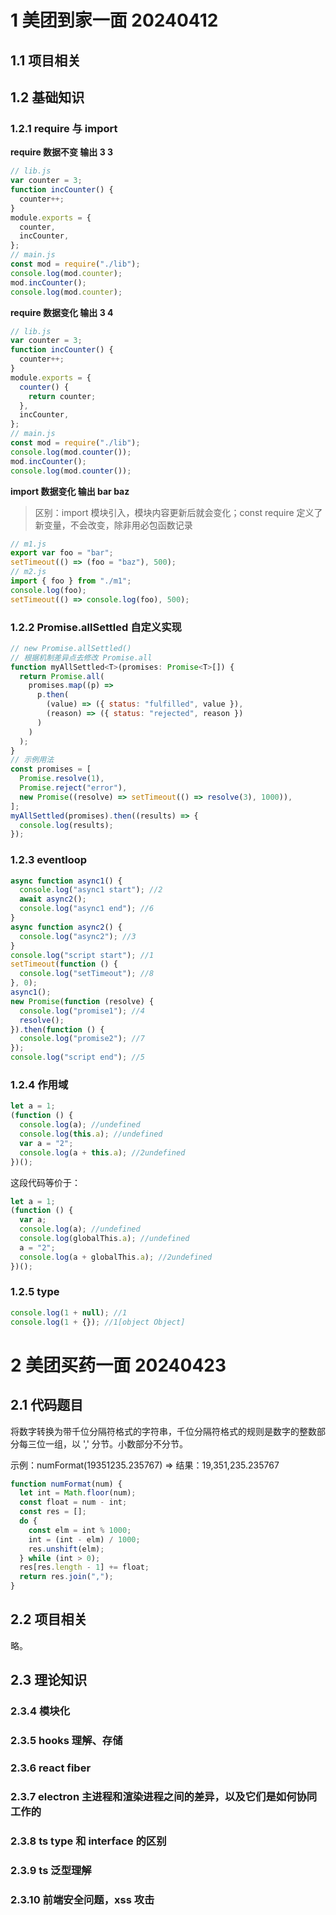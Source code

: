 # 1 美团到家一面 20240412

## 1.1 项目相关

## 1.2 基础知识

### 1.2.1 require 与 import

**require 数据不变 输出 3 3**

```js
// lib.js
var counter = 3;
function incCounter() {
  counter++;
}
module.exports = {
  counter,
  incCounter,
};
// main.js
const mod = require("./lib");
console.log(mod.counter);
mod.incCounter();
console.log(mod.counter);
```

**require 数据变化 输出 3 4**

```js
// lib.js
var counter = 3;
function incCounter() {
  counter++;
}
module.exports = {
  counter() {
    return counter;
  },
  incCounter,
};
// main.js
const mod = require("./lib");
console.log(mod.counter());
mod.incCounter();
console.log(mod.counter());
```

**import 数据变化 输出 bar baz**

> 区别：import 模块引入，模块内容更新后就会变化；const require 定义了新变量，不会改变，除非用必包函数记录

```js
// m1.js
export var foo = "bar";
setTimeout(() => (foo = "baz"), 500);
// m2.js
import { foo } from "./m1";
console.log(foo);
setTimeout(() => console.log(foo), 500);
```

### 1.2.2 Promise.allSettled 自定义实现

```js
// new Promise.allSettled()
// 根据机制差异点去修改 Promise.all
function myAllSettled<T>(promises: Promise<T>[]) {
  return Promise.all(
    promises.map((p) =>
      p.then(
        (value) => ({ status: "fulfilled", value }),
        (reason) => ({ status: "rejected", reason })
      )
    )
  );
}
// 示例用法
const promises = [
  Promise.resolve(1),
  Promise.reject("error"),
  new Promise((resolve) => setTimeout(() => resolve(3), 1000)),
];
myAllSettled(promises).then((results) => {
  console.log(results);
});
```

### 1.2.3 eventloop

```js
async function async1() {
  console.log("async1 start"); //2
  await async2();
  console.log("async1 end"); //6
}
async function async2() {
  console.log("async2"); //3
}
console.log("script start"); //1
setTimeout(function () {
  console.log("setTimeout"); //8
}, 0);
async1();
new Promise(function (resolve) {
  console.log("promise1"); //4
  resolve();
}).then(function () {
  console.log("promise2"); //7
});
console.log("script end"); //5
```

### 1.2.4 作用域

```js
let a = 1;
(function () {
  console.log(a); //undefined
  console.log(this.a); //undefined
  var a = "2";
  console.log(a + this.a); //2undefined
})();
```

这段代码等价于：

```js
let a = 1;
(function () {
  var a;
  console.log(a); //undefined
  console.log(globalThis.a); //undefined
  a = "2";
  console.log(a + globalThis.a); //2undefined
})();
```

### 1.2.5 type

```js
console.log(1 + null); //1
console.log(1 + {}); //1[object Object]
```

# 2 美团买药一面 20240423

## 2.1 代码题目

将数字转换为带千位分隔符格式的字符串，千位分隔符格式的规则是数字的整数部分每三位一组，以 ',' 分节。小数部分不分节。

示例：numFormat(19351235.235767) => 结果：19,351,235.235767

```js
function numFormat(num) {
  let int = Math.floor(num);
  const float = num - int;
  const res = [];
  do {
    const elm = int % 1000;
    int = (int - elm) / 1000;
    res.unshift(elm);
  } while (int > 0);
  res[res.length - 1] += float;
  return res.join(",");
}
```

## 2.2 项目相关

略。

## 2.3 理论知识

### 2.3.4 模块化

### 2.3.5 hooks 理解、存储

### 2.3.6 react fiber

### 2.3.7 electron 主进程和渲染进程之间的差异，以及它们是如何协同工作的

### 2.3.8 ts type 和 interface 的区别

### 2.3.9 ts 泛型理解

### 2.3.10 前端安全问题，xss 攻击
